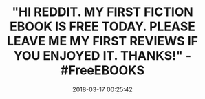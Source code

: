 ---
title: >-
  "HI REDDIT. MY FIRST FICTION EBOOK IS FREE TODAY. PLEASE LEAVE ME MY FIRST
  REVIEWS IF YOU ENJOYED IT. THANKS!" - #FreeEBOOKS
name: Julia
date: '2018-03-17 00:25:42'
buy_now: >-
  https://www.amazon.com/Julia-Peter-Jager-ebook/dp/B07B4K6V2W?SubscriptionId=AKIAIA5RBQIWQVTCUEUQ&tag=coldcutdeals-20&linkCode=xm2&camp=2025&creative=165953&creativeASIN=B07B4K6V2W
description_markdown: |-
  Julia

   
tweet_id_str: '974803928142491648'
price: ''
you_save: ''
asin: B07B4K6V2W
image: 'https://images-na.ssl-images-amazon.com/images/I/41OTBueUfHL.jpg'

---
